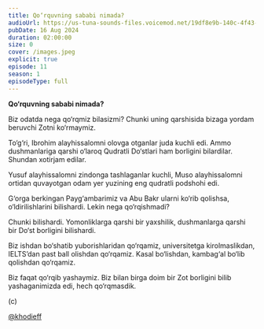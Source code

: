 ```yaml
---
title: Qo‘rquvning sababi nimada?
audioUrl: https://us-tuna-sounds-files.voicemod.net/19df8e9b-140c-4f43-8c0e-09c162821765-1658350707858.mp3
pubDate: 16 Aug 2024
duration: 02:00:00
size: 0
cover: /images.jpeg
explicit: true
episode: 11
season: 1
episodeType: full
---
```

**Qo‘rquvning sababi nimada?**

Biz odatda nega qo‘rqmiz bilasizmi? Chunki uning qarshisida bizaga yordam beruvchi Zotni ko‘rmaymiz.

To‘g‘ri, Ibrohim alayhissalomni olovga otganlar juda kuchli edi. Ammo dushmanlariga qarshi o‘laroq Qudratli Do‘stlari ham borligini bilardilar. Shundan xotirjam edilar.

Yusuf alayhissalomni zindonga tashlaganlar kuchli, Muso alayhissalomni ortidan quvayotgan odam yer yuzining eng qudratli podshohi edi.

G‘orga berkingan Payg‘ambarimiz va Abu Bakr ularni ko‘rib qolishsa, o‘ldirilishlarini bilishardi. Lekin nega qo‘rqishmadi?

Chunki bilishardi. Yomonliklarga qarshi bir yaxshilik, dushmanlarga qarshi bir Do‘st borligini bilishardi.

Biz ishdan bo‘shatib yuborishlaridan qo‘rqamiz, universitetga kirolmaslikdan, IELTS’dan past ball olishdan qo‘rqamiz. Kasal bo‘lishdan, kambag‘al bo‘lib qolishdan qo‘rqamiz.

Biz faqat qo‘rqib yashaymiz. Biz bilan birga doim bir Zot borligini bilib yashaganimizda edi, hech qo‘rqmasdik.

(c) 

[@khodieff](https://t.me/khodieff/1261)